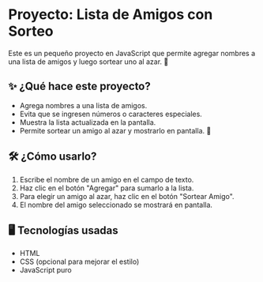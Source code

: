 # Proyecto: Lista de Amigos con Sorteo

Este es un pequeño proyecto en JavaScript que permite agregar nombres a una lista de amigos y luego sortear uno al azar. 🚀

## ✨ ¿Qué hace este proyecto?

- Agrega nombres a una lista de amigos.
- Evita que se ingresen números o caracteres especiales.
- Muestra la lista actualizada en la pantalla.
- Permite sortear un amigo al azar y mostrarlo en pantalla. 🎉

## 🛠️ ¿Cómo usarlo?

1. Escribe el nombre de un amigo en el campo de texto.
2. Haz clic en el botón "Agregar" para sumarlo a la lista.
3. Para elegir un amigo al azar, haz clic en el botón "Sortear Amigo".
4. El nombre del amigo seleccionado se mostrará en pantalla.

## 🖥️ Tecnologías usadas

- HTML
- CSS (opcional para mejorar el estilo)
- JavaScript puro
